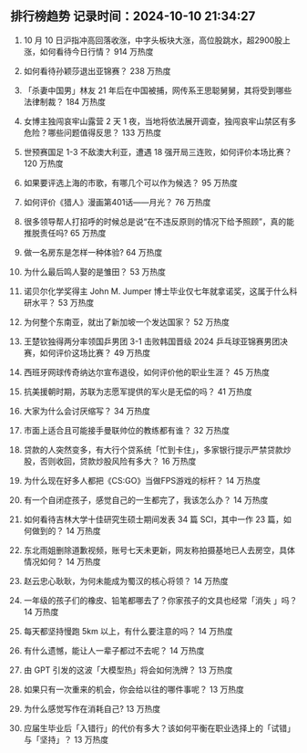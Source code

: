 
## 排行榜趋势 记录时间：2024-10-10 21:34:27
  
  1. 10 月 10 日沪指冲高回落收涨，中字头板块大涨，高位股跳水，超2900股上涨，如何看待今日行情？ 914 万热度
    
  2. 如何看待孙颖莎退出亚锦赛？ 238 万热度
    
  3. 「杀妻中国男」林友 21 年后在中国被捕，网传系王思聪舅舅，其将受到哪些法律制裁？ 184 万热度
    
  4. 女博主独闯哀牢山露营 2 天 1 夜，当地将依法展开调查，独闯哀牢山禁区有多危险？哪些问题值得反思？ 133 万热度
    
  5. 世预赛国足 1-3 不敌澳大利亚，遭遇 18 强开局三连败，如何评价本场比赛？ 120 万热度
    
  6. 如果要评选上海的市歌，有哪几个可以作为候选？ 95 万热度
    
  7. 如何评价《猎人》漫画第401话——月光？ 76 万热度
    
  8. 很多领导帮人打招呼的时候总是说“在不违反原则的情况下给予照顾”，真的能推脱责任吗? 65 万热度
    
  9. 做一名房东是怎样一种体验? 64 万热度
    
  10. 为什么最后鸣人娶的是雏田？ 53 万热度
    
  11. 诺贝尔化学奖得主 John M. Jumper 博士毕业仅七年就拿诺奖，这属于什么科研水平？ 53 万热度
    
  12. 为何整个东南亚，就出了新加坡一个发达国家？ 52 万热度
    
  13. 王楚钦独得两分率领国乒男团 3-1 击败韩国晋级 2024 乒乓球亚锦赛男团决赛，如何评价这场比赛？ 49 万热度
    
  14. 西班牙网球传奇纳达尔宣布退役，如何评价他的职业生涯？ 45 万热度
    
  15. 抗美援朝时期，苏联为志愿军提供的军火是无偿的吗？ 41 万热度
    
  16. 大家为什么会讨厌缩写？ 34 万热度
    
  17. 市面上适合且可能接手曼联帅位的教练都有谁？ 32 万热度
    
  18. 贷款的人突然变多，有大行个贷系统「忙到卡住」，多家银行提示严禁贷款炒股，否则收回，贷款炒股风险有多大？ 16 万热度
    
  19. 为什么现在好多人都把《CS:GO》当做FPS游戏的标杆？ 14 万热度
    
  20. 有一个自闭症孩子，感觉自己的一生都完了，我该怎么办？ 14 万热度
    
  21. 如何看待吉林大学十佳研究生硕士期间发表 34 篇 SCI，其中一作 23 篇，如何做到的？ 14 万热度
    
  22. 东北雨姐删除道歉视频，账号七天未更新，网友称拍摄基地已人去房空，具体情况如何？ 14 万热度
    
  23. 赵云忠心耿耿，为何未能成为蜀汉的核心将领？ 14 万热度
    
  24. 一年级的孩子们的橡皮、铅笔都哪去了？你家孩子的文具也经常「消失 」吗？ 14 万热度
    
  25. 每天都坚持慢跑 5km 以上，有什么要注意的吗？ 14 万热度
    
  26. 有什么遗憾，能让人一辈子都过不去呢？ 14 万热度
    
  27. 由 GPT 引发的这波「大模型热」将会如何洗牌？ 13 万热度
    
  28. 如果只有一次重来的机会，你会给以往的哪件事呢？ 13 万热度
    
  29. 为什么感觉写作在消耗自己? 13 万热度
    
  30. 应届生毕业后「入错行」的代价有多大？该如何平衡在职业选择上的「试错」与「坚持」？ 13 万热度
    